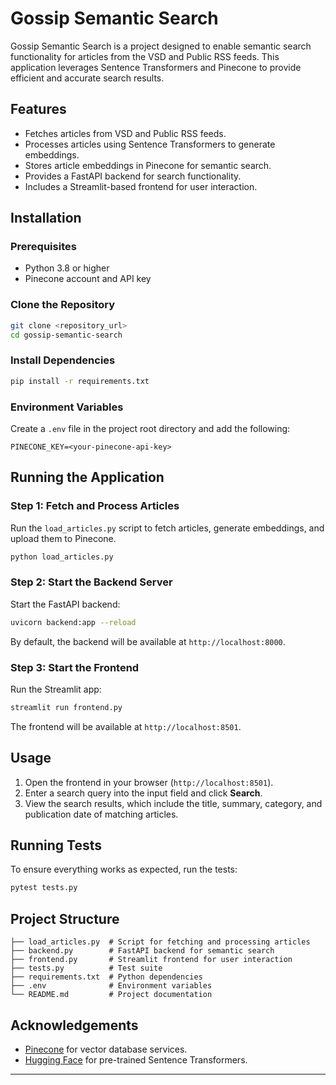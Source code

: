  # Gossip Semantic Search

Gossip Semantic Search is a project designed to enable semantic search functionality for articles from the VSD and Public RSS feeds. This application leverages Sentence Transformers and Pinecone to provide efficient and accurate search results.

## Features
- Fetches articles from VSD and Public RSS feeds.
- Processes articles using Sentence Transformers to generate embeddings.
- Stores article embeddings in Pinecone for semantic search.
- Provides a FastAPI backend for search functionality.
- Includes a Streamlit-based frontend for user interaction.

## Installation
### Prerequisites
- Python 3.8 or higher
- Pinecone account and API key

### Clone the Repository
```bash
git clone <repository_url>
cd gossip-semantic-search
```

### Install Dependencies
```bash
pip install -r requirements.txt
```

### Environment Variables
Create a `.env` file in the project root directory and add the following:
```env
PINECONE_KEY=<your-pinecone-api-key>
```

## Running the Application

### Step 1: Fetch and Process Articles
Run the `load_articles.py` script to fetch articles, generate embeddings, and upload them to Pinecone.
```bash
python load_articles.py
```

### Step 2: Start the Backend Server
Start the FastAPI backend:
```bash
uvicorn backend:app --reload
```
By default, the backend will be available at `http://localhost:8000`.

### Step 3: Start the Frontend
Run the Streamlit app:
```bash
streamlit run frontend.py
```
The frontend will be available at `http://localhost:8501`.

## Usage
1. Open the frontend in your browser (`http://localhost:8501`).
2. Enter a search query into the input field and click **Search**.
3. View the search results, which include the title, summary, category, and publication date of matching articles.

## Running Tests
To ensure everything works as expected, run the tests:
```bash
pytest tests.py
```

## Project Structure
```
├── load_articles.py  # Script for fetching and processing articles
├── backend.py        # FastAPI backend for semantic search
├── frontend.py       # Streamlit frontend for user interaction
├── tests.py          # Test suite
├── requirements.txt  # Python dependencies
├── .env              # Environment variables
└── README.md         # Project documentation
```

## Acknowledgements
- [Pinecone](https://www.pinecone.io/) for vector database services.
- [Hugging Face](https://huggingface.co/) for pre-trained Sentence Transformers.

---
